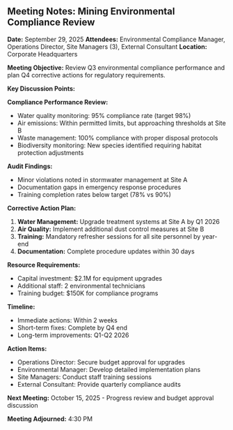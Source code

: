 ## Meeting Notes: Mining Environmental Compliance Review

**Date:** September 29, 2025
**Attendees:** Environmental Compliance Manager, Operations Director, Site Managers (3), External Consultant
**Location:** Corporate Headquarters

**Meeting Objective:**
Review Q3 environmental compliance performance and plan Q4 corrective actions for regulatory requirements.

**Key Discussion Points:**

**Compliance Performance Review:**
- Water quality monitoring: 95% compliance rate (target 98%)
- Air emissions: Within permitted limits, but approaching thresholds at Site B
- Waste management: 100% compliance with proper disposal protocols
- Biodiversity monitoring: New species identified requiring habitat protection adjustments

**Audit Findings:**
- Minor violations noted in stormwater management at Site A
- Documentation gaps in emergency response procedures
- Training completion rates below target (78% vs 90%)

**Corrective Action Plan:**
1. **Water Management:** Upgrade treatment systems at Site A by Q1 2026
2. **Air Quality:** Implement additional dust control measures at Site B
3. **Training:** Mandatory refresher sessions for all site personnel by year-end
4. **Documentation:** Complete procedure updates within 30 days

**Resource Requirements:**
- Capital investment: $2.1M for equipment upgrades
- Additional staff: 2 environmental technicians
- Training budget: $150K for compliance programs

**Timeline:**
- Immediate actions: Within 2 weeks
- Short-term fixes: Complete by Q4 end
- Long-term improvements: Q1-Q2 2026

**Action Items:**
- Operations Director: Secure budget approval for upgrades
- Environmental Manager: Develop detailed implementation plans
- Site Managers: Conduct staff training sessions
- External Consultant: Provide quarterly compliance audits

**Next Meeting:** October 15, 2025 - Progress review and budget approval discussion

**Meeting Adjourned:** 4:30 PM
